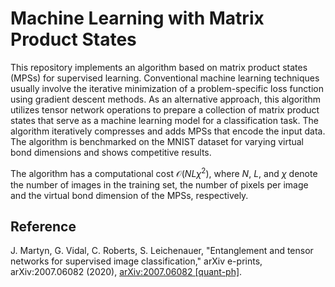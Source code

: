 # Machine Learning with Matrix Product States
This repository implements an algorithm based on matrix product states (MPSs) for supervised learning. Conventional machine learning techniques usually involve the iterative minimization of a problem-specific loss function using gradient descent methods. As an alternative approach, this algorithm utilizes tensor network operations to prepare a collection of matrix product states that serve as a machine learning model for a classification task. The algorithm iteratively compresses and adds MPSs that encode the input data. The algorithm is benchmarked on the MNIST dataset for varying virtual bond dimensions and shows competitive results.

The algorithm has a computational cost $\mathcal{O}(N L \chi^{2})$, where $N$, $L$, and $\chi$ denote the number of images in the training set, the number of pixels per image and the virtual bond dimension of the MPSs, respectively.

## Reference

J. Martyn, G. Vidal, C. Roberts, S. Leichenauer, "Entanglement and tensor networks for supervised image classification," arXiv e-prints, arXiv:2007.06082 (2020), [arXiv:2007.06082 [quant-ph]](https://arxiv.org/abs/2007.06082).